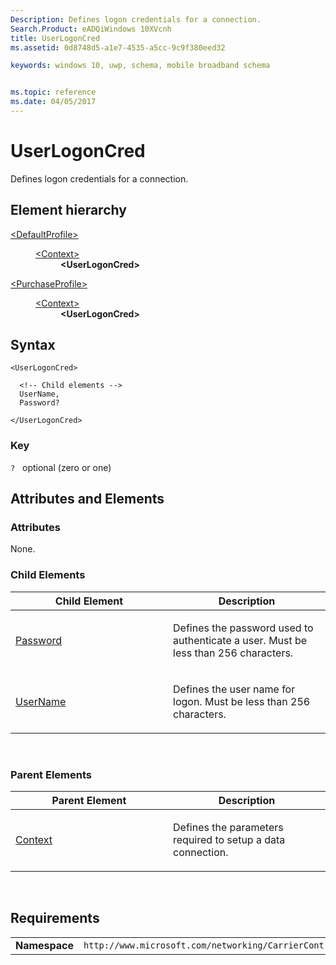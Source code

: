 ```yaml
---
Description: Defines logon credentials for a connection.
Search.Product: eADQiWindows 10XVcnh
title: UserLogonCred
ms.assetid: 0d8748d5-a1e7-4535-a5cc-9c9f380eed32

keywords: windows 10, uwp, schema, mobile broadband schema


ms.topic: reference
ms.date: 04/05/2017
---
```


# UserLogonCred


Defines logon credentials for a connection.

## Element hierarchy

<dl>
<dt><a href="element-defaultprofile.md">&lt;DefaultProfile&gt;</a></dt>
<dd>
<dl>
<dt><a href="element-context.md">&lt;Context&gt;</a></dt>
<dd><b>&lt;UserLogonCred&gt;</b></dd>
</dl>
</dd>
</dl>
<dl>
<dt><a href="element-purchaseprofile.md">&lt;PurchaseProfile&gt;</a></dt>
<dd>
<dl>
<dt><a href="element-1-context.md">&lt;Context&gt;</a></dt>
<dd><b>&lt;UserLogonCred&gt;</b></dd>
</dl>
</dd>
</dl>

## Syntax

``` syntax
<UserLogonCred>

  <!-- Child elements -->
  UserName,
  Password?

</UserLogonCred>
```

### Key

`?`   optional (zero or one)

## Attributes and Elements


### Attributes

None.

### Child Elements

<table>
<colgroup>
<col width="50%" />
<col width="50%" />
</colgroup>
<thead>
<tr class="header">
<th>Child Element</th>
<th>Description</th>
</tr>
</thead>
<tbody>
<tr class="odd">
<td><a href="element-password.md">Password</a> </td>
<td><p>Defines the password used to authenticate a user. Must be less than 256 characters.</p></td>
</tr>
<tr class="even">
<td><a href="element-username.md">UserName</a> </td>
<td><p>Defines the user name for logon. Must be less than 256 characters.</p></td>
</tr>
</tbody>
</table>

 

### Parent Elements

<table>
<colgroup>
<col width="50%" />
<col width="50%" />
</colgroup>
<thead>
<tr class="header">
<th>Parent Element</th>
<th>Description</th>
</tr>
</thead>
<tbody>
<tr class="odd">
<td><a href="element-context.md">Context</a> </td>
<td><p>Defines the parameters required to setup a data connection.</p></td>
</tr>
</tbody>
</table>

 

## Requirements

|          |         |
|----------|--------------|
| **Namespace** | `http://www.microsoft.com/networking/CarrierControl/WWAN/v1` |

 

 



